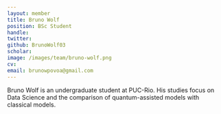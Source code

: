 ```yaml
---
layout: member
title: Bruno Wolf
position: BSc Student
handle: 
twitter: 
github: BrunoWolf03
scholar: 
image: /images/team/bruno-wolf.png
cv: 
email: brunowpovoa@gmail.com
---
```



Bruno Wolf is an undergraduate student at PUC-Rio. His studies focus on Data Science and the comparison of quantum-assisted models with classical models.
